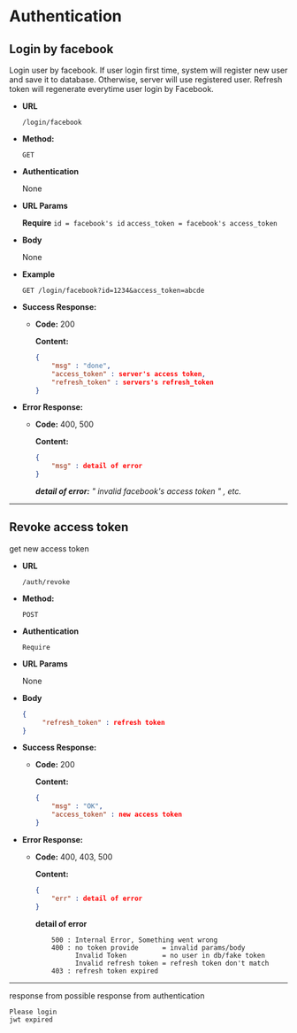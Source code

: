 # Authentication

## Login by facebook

Login user by facebook.
If user login first time, system will register new user and save it to database. Otherwise, server will use registered user.
Refresh token will regenerate everytime user login by Facebook.


* **URL**

  `/login/facebook`
  
* **Method:**

  `GET`

* **Authentication**

    None

*  **URL Params**

    **Require**
    `id = facebook's id`
    `access_token = facebook's access_token`

* **Body**

    None

* **Example**
    
    `GET /login/facebook?id=1234&access_token=abcde`

* **Success Response:**

  * **Code:** 200

    **Content:** 
    ```JSON
    {
        "msg" : "done",
        "access_token" : server's access token,
        "refresh_token" : servers's refresh_token
    }   
    ```

* **Error Response:**

  * **Code:** 400, 500

    **Content:**
    ```JSON
    {
        "msg" : detail of error
    }   
    ```
    
    *__detail of error:__ " invalid facebook's access token " , etc.*
    



---

## Revoke access token

get new access token

* **URL**

  `/auth/revoke`

* **Method:**

  `POST`

* **Authentication**

    `Require`

*  **URL Params**

    None

* **Body**

   ```JSON
   {
        "refresh_token" : refresh token
   }
   ```

* **Success Response:**

  * **Code:** 200

    **Content:** 

    ```JSON
    {
        "msg" : "OK",
        "access_token" : new access token
    }
    ```

* **Error Response:**

  * **Code:** 400, 403, 500

    **Content:** 
    
    ```JSON
    {
        "err" : detail of error
    }
    ```

	**detail of error**

	```
		500 : Internal Error, Something went wrong
		400 : no token provide      = invalid params/body
			  Invalid Token 	    = no user in db/fake token
			  Invalid refresh token = refresh token don't match
		403 : refresh token expired					
	```

---

response from possible response from authentication

```    
Please login
jwt expired

```
